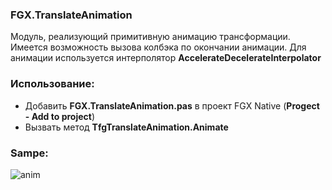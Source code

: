 ### FGX.TranslateAnimation

 Модуль, реализующий примитивную анимацию трансформации. Имеется возможность вызова колбэка по окончании анимации. Для анимации используется интерполятор **AccelerateDecelerateInterpolator**
 
 ### Использование:
 
 - Добавить **FGX.TranslateAnimation.pas** в проект FGX Native (**Progect - Add to project**)
 - Вызвать метод **TfgTranslateAnimation.Animate**
 
 ### Sampe:
 ![anim](https://github.com/sinuke/FGX.TranslateAnimation/blob/master/anim.gif)
